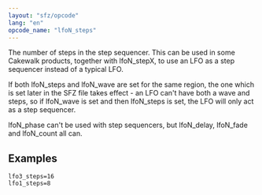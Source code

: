 ```yaml
---
layout: "sfz/opcode"
lang: "en"
opcode_name: "lfoN_steps"
---
```


The number of steps in the step sequencer. This can be used in some
Cakewalk products, together with lfoN_stepX, to use an LFO as a
step sequencer instead of a typical LFO.

If both lfoN_steps and lfoN_wave are set for the same region, the
one which is set later in the SFZ file takes effect - an LFO can't
have both a wave and steps, so if lfoN_wave is set and then
lfoN_steps is set, the LFO will only act as a step sequencer.

lfoN_phase can't be used with step sequencers, but lfoN_delay,
lfoN_fade and lfoN_count all can.

## Examples

```
lfo3_steps=16
lfo1_steps=8
```
